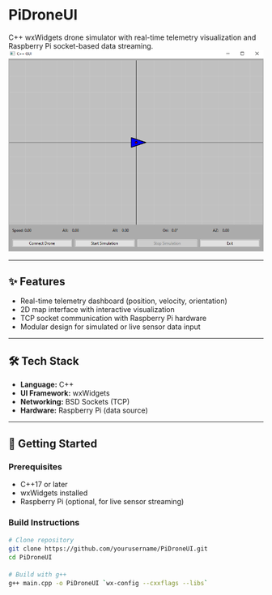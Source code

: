 # PiDroneUI  

C++ wxWidgets drone simulator with real-time telemetry visualization and Raspberry Pi socket-based data streaming.  
![Drone UI Screenshot](gui.PNG)

---

## ✨ Features  
- Real-time telemetry dashboard (position, velocity, orientation)  
- 2D map interface with interactive visualization  
- TCP socket communication with Raspberry Pi hardware  
- Modular design for simulated or live sensor data input  

---

## 🛠️ Tech Stack  
- **Language:** C++  
- **UI Framework:** wxWidgets  
- **Networking:** BSD Sockets (TCP)  
- **Hardware:** Raspberry Pi (data source)  

---

## 🚀 Getting Started  

### Prerequisites  
- C++17 or later  
- wxWidgets installed  
- Raspberry Pi (optional, for live sensor streaming)  

### Build Instructions  
```bash
# Clone repository
git clone https://github.com/yourusername/PiDroneUI.git  
cd PiDroneUI  

# Build with g++
g++ main.cpp -o PiDroneUI `wx-config --cxxflags --libs`  
